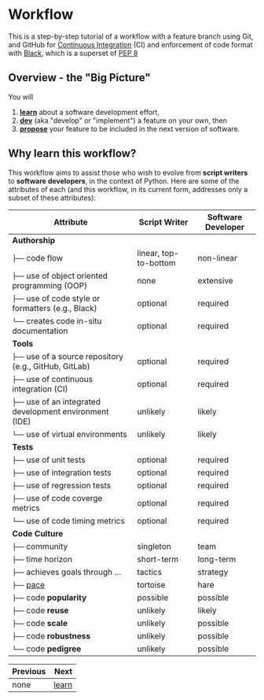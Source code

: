 # Workflow

This is a step-by-step tutorial of a workflow with a feature branch using Git, and GitHub for [Continuous Integration](https://docs.github.com/en/free-pro-team@latest/actions/guides/about-continuous-integration) (CI) and enforcement of code format with [Black](https://github.com/psf/black), which is a superset of [PEP 8](https://www.python.org/dev/peps/pep-0008/)

## Overview - the "Big Picture"

You will 

1. [**learn**](learn.md) about a software development effort, 
2. [**dev**](dev.md) (aka "develop" or "implement") a feature on your own, then 
3. [**propose**](propose.md) your feature to be included in the next version of software.

## Why learn this workflow?

This workflow aims to assist those who wish to evolve from **script writers** to **software developers**, in the context of Python.
Here are some of the attributes of each (and this workflow, in its current form, addresses only a subset of these attributes):

Attribute | Script Writer |  Software Developer
----------|----------|----------
**Authorship** | |
`├──` code flow | linear, top-to-bottom | non-linear
`├──` use of object oriented programming (OOP) | none | extensive
`├──` use of code style or formatters (e.g., Black) | optional | required
`└──` creates code in-situ documentation | optional | required
**Tools** | | 
`├──` use of a source repository (e.g., GitHub, GitLab) | optional | required
`├──` use of continuous integration (CI) | optional | required
`├──` use of an integrated development environment (IDE) | unlikely | likely
`└──` use of virtual environments | unlikely | likely
**Tests** | | 
`├──` use of unit tests | optional | required
`├──` use of integration tests | optional | required
`├──` use of regression tests | optional | required
`├──` use of code coverge metrics | optional | required
`└──` use of code timing metrics | optional | required
**Code Culture** | |
`├──` community | singleton | team
`├──` time horizon | short-term | long-term
`├──` achieves goals through ... | tactics | strategy
`├──` [pace](https://en.wikipedia.org/wiki/The_Tortoise_and_the_Hare) | tortoise | hare
`├──` code **popularity** | possible | possible
`├──` code **reuse** | unlikely | likely
`├──` code **scale** | unlikely | possible
`├──` code **robustness** | unlikely | possible
`└──` code **pedigree** | unlikely | possible


| Previous |  Next |
|----------|------:|
| none | [learn](learn.md) |
